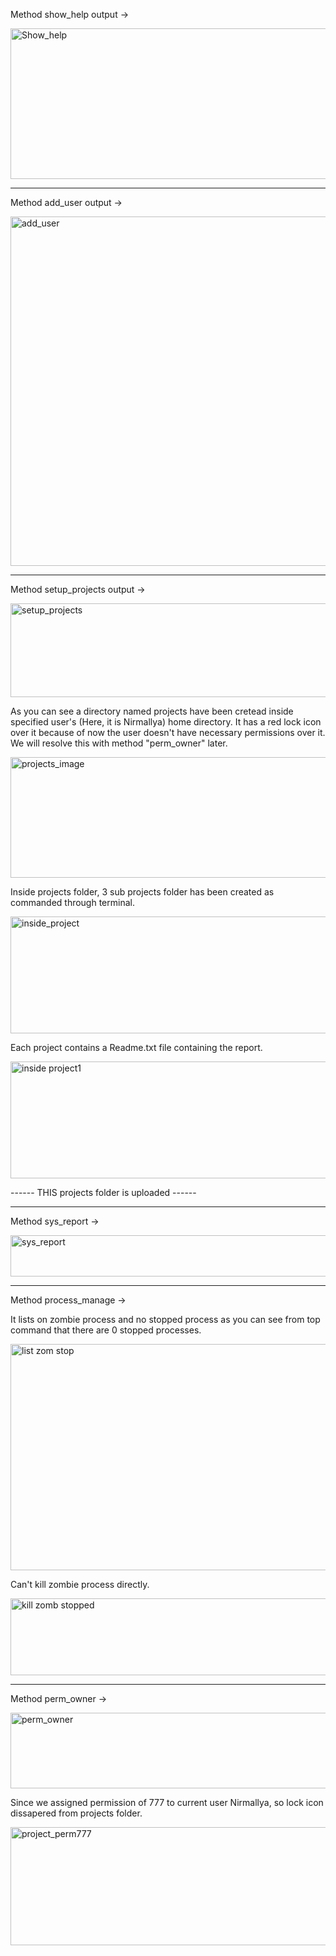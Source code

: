 Method show_help output -> 

<img width="824" height="241" alt="Show_help" src="https://github.com/user-attachments/assets/ccf4e0e1-74c1-4349-97ce-b7f9417881ab" />


---------------------------------------------------------------------------------------------------------------------------------------

Method add_user output -> 

<img width="992" height="559" alt="add_user" src="https://github.com/user-attachments/assets/bb3046d7-1ddc-4230-8115-f29dcf1aeb62" />


---------------------------------------------------------------------------------------------------------------------------------------


Method setup_projects output -> 

<img width="1012" height="150" alt="setup_projects" src="https://github.com/user-attachments/assets/d84c071e-0822-4514-a5d7-4891c5d98d6f" />

As you can see a directory named projects have been cretead inside specified user's (Here, it is Nirmallya) home directory.
It has a red lock icon over it because of now the user doesn't have necessary permissions over it.
We will resolve this with method "perm_owner" later.

<img width="690" height="193" alt="projects_image" src="https://github.com/user-attachments/assets/8222cb1e-d33e-4622-ac6f-103faa7c70b4" />

Inside projects folder, 3 sub projects folder has been created as commanded through terminal.

<img width="557" height="187" alt="inside_project" src="https://github.com/user-attachments/assets/50c4ddba-104d-4821-8084-40553405e696" />

Each project contains a Readme.txt file containing the report.

<img width="557" height="187" alt="inside project1" src="https://github.com/user-attachments/assets/5f6936bc-561e-4ab7-8db4-3518b7706da0" />

------ THIS projects folder is uploaded ------



-----------------------------------------------------------------------------------------------------------------------------------------------

Method sys_report ->

<img width="1057" height="66" alt="sys_report" src="https://github.com/user-attachments/assets/f8b1ba7d-f3be-4c6f-ab8b-f2d7cade334b" />


-----------------------------------------------------------------------------------------------------------------------------------------------

Method process_manage -> 

It lists on zombie process and no stopped process as you can see from top command that there are 0 stopped processes.

<img width="1058" height="362" alt="list zom stop" src="https://github.com/user-attachments/assets/bfbebf1a-725a-47bf-bf68-c4b182db5b31" />

Can't kill zombie process directly.

<img width="1064" height="123" alt="kill zomb stopped" src="https://github.com/user-attachments/assets/8aa04d93-1650-42f3-a5df-8619ac8a078b" />

-----------------------------------------------------------------------------------------------------------------------------------------------

Method perm_owner -> 


<img width="1336" height="121" alt="perm_owner" src="https://github.com/user-attachments/assets/82f0f8be-303d-46b9-a372-99ea3c2cfe66" />


Since we assigned permission of 777 to current user Nirmallya, so lock icon dissapered from projects folder.

<img width="670" height="189" alt="project_perm777" src="https://github.com/user-attachments/assets/75487ce6-de0e-493d-b4e0-76005fe4ffa4" />
